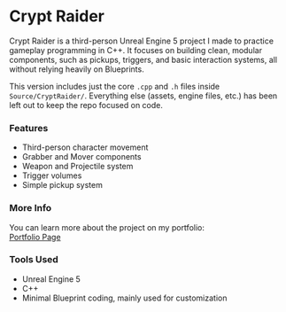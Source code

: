 # Crypt Raider

Crypt Raider is a third-person Unreal Engine 5 project I made to practice gameplay programming in C++. It focuses on building clean, modular components, such as pickups, triggers, and basic interaction systems, all without relying heavily on Blueprints.

This version includes just the core `.cpp` and `.h` files inside `Source/CryptRaider/`. Everything else (assets, engine files, etc.) has been left out to keep the repo focused on code.

### Features

- Third-person character movement
- Grabber and Mover components
- Weapon and Projectile system
- Trigger volumes
- Simple pickup system

### More Info

You can learn more about the project on my portfolio:  
[Portfolio Page](https://zpk2.myportfolio.com/crypt-raider)

### Tools Used

- Unreal Engine 5  
- C++  
- Minimal Blueprint coding, mainly used for customization
